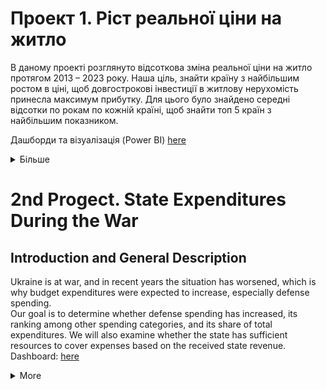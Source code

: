 # Проект 1. Ріст реальної ціни на житло
В даному проекті розглянуто відсоткова зміна реальної ціни на житло протягом 2013 – 2023 року. Наша ціль, знайти країну з найбільшим ростом в ціні, щоб довгострокові інвестиції в житлову нерухомість принесла максимум  прибутку.
Для цього було знайдено середні відсотки по рокам по кожній країні, щоб знайти топ 5 країн з найбільшим показником. 

Дашборди та візуалізація (Power BI) [here](https://app.powerbi.com/view?r=eyJrIjoiOWQ1YzllMWItMWY3NC00MzA1LWFlMzgtMTEyOGUwNDk1NDgzIiwidCI6ImQ0NTFiZGY3LTVkNjgtNGFiOS05MTY1LTc5NGVkZGJhZTBmYSIsImMiOjl9)
<details>
   <summary> Більше </summary>

## Загальна інформація про структури даних (Data structure overview)

Така таблиця була використана: real-year<br/>
Туди входили такі колонки: <br/>
Date(date) – дата встановленої ціни на житло поквартально<br/>
Country(string) – 59 країн світу <br/>
Price(numeric) – ціна на житло <br/>

|**Table**     |   **real_year**  |
|--------------|------------------|
| Country      | VARCHAR(255)     |
| Date         | DATE             |
| Price        | DECIMAL(10,2)    |

Дані були взяті з [сайту](https://datahub.io/core/house-prices-global#readme)

## Короткий огляд (Executive summary)
В результаті дослідження, було визначено крани з найбільшим середнім показником росту ціни на житло протягом 10 років. <br/> Туди ввійшли: <br/>
Туреччина – 10,38% <br/>
Угорщина – 5,89% <br/>
Ісландія – 5,89% <br/>
Ірландія – 5,66% <br/>
Португалія – 5,16%<br/>
В останні роки Туреччина мала високий підйом в ціні, це було спричинено високою інфляцією та спробою зберегти свої заощадження в купівлі житлової нерухомості. 
Інші країни в топ 5 мають нормальну волатильність, тому в їх можна інвестувати.

## Глибокий аналіз інсайтів (Insights deep dive)
В [таблиці та графіку](https://app.powerbi.com/view?r=eyJrIjoiOWQ1YzllMWItMWY3NC00MzA1LWFlMzgtMTEyOGUwNDk1NDgzIiwidCI6ImQ0NTFiZGY3LTVkNjgtNGFiOS05MTY1LTc5NGVkZGJhZTBmYSIsImMiOjl9)
 відображені країни з найбільшим високим середнім відсотком, протягом 10 років (2013-2023 р.). З даної інформації видно, що найбільший ріст реальної ціни на житло протягом зазначеного часу був у Туреччині, Угорщині, Ісландії, Ірландії та Португалії.

<img width="974" height="557" alt="image" src="https://github.com/user-attachments/assets/45545c54-cc3d-47d2-a5eb-864727cce5b9" />
Факти, які повпливали на ріст: <br/>
- Ціни на житло виросли в рази за останні роки в Туреччині через високу інфляцію, яка склала 48.7% за 2022 рік, в 2023 році вона сягнула 64.7%. Також багато людей бажають вкластися в нерухомість, щоб зберегти свої кошти, тому на графіку можна помітити значний ріст в дані роки.<br/> 
- Угорщина – має вплив на підвищення цін, через нестачу житла, низькі іпотечні та податкові ставки. Також ця країна є популярною серед туристів.<br/>
- Ісландія має проблему з житловою кризою, тобто з нестачею житла для всього населення.<br/>
- Ірландія - має дефіцит пропозиції житла та одну з найбільш економічно зростаючих економік Європи.<br/>
- Португалія – мають програму «золота віза», яка вплинула на попит з боку іноземних інвесторів. Також на ріст цін вплинули: обмеження пропозицій на ринку та збільшення туризму.<br/>


## Рекомендації (Recommendations)
В даній ситуації краще не інвестувати в Туреччину, адже на графіку видно, що загальний відсоток росту ціни великий тільки через те, що в 2022-2023 році інфляція в Туреччині було високою. <br/>
Менш ризиковіше буде інвестувати в Угорщину, Ісландію, Ірландію та Португалію. Вони мають не значну волатильність та достатньо високий сердній зростаючий відсоток. 

</details>

# 2nd Progect. State Expenditures During the War
## Introduction and General Description
Ukraine is at war, and in recent years the situation has worsened, which is why budget expenditures were expected to increase, especially defense spending.<br/>
Our goal is to determine whether defense spending has increased, its ranking among other spending categories, and its share of total expenditures.
We will also examine whether the state has sufficient resources to cover expenses based on the received state revenue.<br/>
Dashboard: [here](https://app.powerbi.com/view?r=eyJrIjoiMzIzZDE5NTYtMTgyYi00YzQzLThhZGItNTA0NjkxZTIwMzYwIiwidCI6ImQ0NTFiZGY3LTVkNjgtNGFiOS05MTY1LTc5NGVkZGJhZTBmYSIsImMiOjl9)

<details>
   <summary> More </summary>
   
## Data structure overview
Two tables were used for analysis: budget and state_revenue.<br/>
Structure of the first table – budget:<br/>
•	date — monthly expenses for each sector from 2022 onward<br/>
•	public_ord — public order and judicial authorities<br/>
•	econom_activity — economic activity<br/>
•	national_funct — general government functions<br/>
•	defense — defense spending<br/>
•	dept_service — debt servicing<br/>
•	education — education spending<br/>
•	healthcare — healthcare spending<br/>
•	social_pro — social protection<br/>
Structure of the second table – state_revenue:<br/>
•	year — year<br/>
•	revenue — state budget income<br/>

<img width="703" height="481" alt="image" src="https://github.com/user-attachments/assets/f68da903-4312-4d13-a1b8-2b755d0fa85a" />

Expenditure data source [here](https://opendatabot.ua/war)<br/>
Revenue data source [here](https://index.minfin.com.ua/ua/finance/budget/gov/income/2022/)<br/>


## Executive summary
Between 2022 and 2024, defense expenditures ranged from 39% to 48% of total expenditures, making it the largest category.
In 2023, defense spending increased significantly by 84.5%, while in 2024, the growth was only 9.9%.<br/>
The state struggles to cover its expenses—almost all annual revenue goes to defense.

## Insights deep dive
### Expenditures by Year
Over the past three years, defense spending has remained the highest among all expenditure categories. Public order and social protection ranked second and third, respectively. In 2022, defense expenditures amounted to UAH 1,137 billion; in 2023 — UAH 2,098 billion; and in 2024 — UAH 2,305 billion.<br/>
As of 2025, data is already available for the first five months, showing UAH 1,125.4 billion spent on defense. If we divide this amount by five and project it for twelve months, the estimated annual expenditure would be around UAH 2,700 billion. This suggests that spending in this sector is likely to continue increasing.

<img width="974" height="527" alt="image" src="https://github.com/user-attachments/assets/cf67f1a5-8a0c-4df6-8685-a5f3c9df6c4a" />

### Structure of Defense Spending (2022–2024)
Defense consistently made up more than one-third of all expenditures:<br/>
2022: 39.4%<br/>
2023: 48.5%<br/>
2024: 47.8%<br/>
Comparing 2022 and 2023:
+84.5% growth<br/>
From 2023 to 2024:<br/>
Only +9.9% growth<br/>
Considering inflation >10% in 2024, real growth was negligible.
The significant increase occurred between 2022 and 2023 only.
Even adjusted: 84.5% - 25% inflation ≈ 59.5% effective growth.

### Government Revenue and Expenditures
The state has much higher expenditures than income, with defense spending nearly equaling total revenue.
Thus, the budget is running a deficit, which negatively affects the economic condition and may increase monetary emission to cover growing defense needs.
</details>

